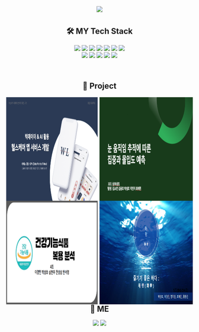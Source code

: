 <h1 align="center">
  <img src="https://capsule-render.vercel.app/api?type=wave&color=4CABE5&height=200&section=header&text=SeonghoPark&fontSize=70" />
</h1>

<h2 align="center">
🛠 MY Tech Stack
</h2>

<p align="center">
<img src="https://img.shields.io/badge/-Python-3776AB?style=flat-square&logo=Python&logoColor=white" />
<img src="https://img.shields.io/badge/-django-276DC3?style=flat-square&logo=django&logoColor=white" />
<img src="https://img.shields.io/badge/-VSCode-276DC3?style=flat-square&logo=visualstudiocode&logoColor=white" />
<img src="https://img.shields.io/badge/-mariadb-003545?style=flat-square&logo=mariadb&logoColor=white" />
<img src="https://img.shields.io/badge/-SQL-4479A1?style=flat-square&logo=MySQL&logoColor=white" />
<img src="https://img.shields.io/badge/-TensorFlow-FF6F00?style=flat-square&logo=TensorFlow&logoColor=white" />
<img src="https://img.shields.io/badge/-Jupyter-F37626?style=flat-square&logo=Jupyter&logoColor=white" />
<br>
<img src="https://img.shields.io/badge/-plotly-E97627?style=flat-square&logo=plotly&logoColor=white" />
<img src="https://img.shields.io/badge/-Tableau-E97627?style=flat-square&logo=Tableau&logoColor=white" />
<img src="https://img.shields.io/badge/-React_Native-61DAFB?style=flat-square&logo=React&logoColor=white" />
<img src="https://img.shields.io/badge/-android-3DDC84?style=flat-square&logo=android&logoColor=white" />
<img src="https://img.shields.io/badge/-typescript-3178C6?style=flat-square&logo=typescript&logoColor=white" />
</p>

<br>
<h2 align="center">
💼 Project
</h2>
<div>
  <a href="https://github.com/FINAL-BUSAN-2/DataPointOfView">
    <img src="./img/Final_Project.png" width="49%" height="280" style="float: left;">
  </a>
  <a href="https://github.com/seonghorang/Third_Project">
  <img src="./img/Third_Project2.png" width="50%" height="280" style="float: right;">
  </a>
</div>
<div>
  <a href="https://github.com/hodu31/miniproject">
    <img src="./img/Second_Project.png" width="49%" height="280" style="float: left;">
  </a>
  <a href="https://github.com/seonghorang/Third_Project">
  <img src="./img/First_Project.png" width="50%" height="280" style="float: right;">
  </a>
</div>


<br>
<h2 align="center">
👀 ME
</h2>
<p align="center">
  <a href="https://shorang.tistory.com/" style="display: inline-block;">
    <img src="https://img.shields.io/badge/-blog-FF5722?style=flat-square&logo=blogger&logoColor=white"/>
  </a>
  
  <a href="https://mail.google.com/mail/?view=cm&amp;fs=1&amp;to=bigdata0416@gmail.com" target="_blank">
    <img src="https://img.shields.io/badge/-Gmail-EA4335?style=flat-square&logo=gmail&logoColor=white" />
  </a>
</p>
